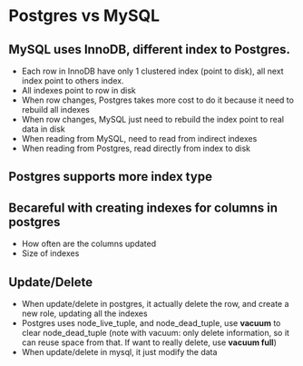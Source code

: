 # Postgres vs MySQL

## MySQL uses InnoDB, different index to Postgres. 
- Each row in InnoDB have only 1 clustered index (point to disk), all next index point to others index.
- All indexes point to row in disk
- When row changes, Postgres takes more cost to do it because it need to rebuild all indexes
- When row changes, MySQL just need to rebuild the index point to real data in disk
- When reading from MySQL, need to read from indirect indexes
- When reading from Postgres, read directly from index to disk

## Postgres supports more index type

## Becareful with creating indexes for columns in postgres
- How often are the columns updated
- Size of indexes


## Update/Delete
- When update/delete in postgres, it actually delete the row, and create a new role, updating all the indexes
- Postgres uses node_live_tuple, and node_dead_tuple, use **vacuum** to clear node_dead_tuple (note with vacuum: only delete information, so it can reuse space from that. If want to really delete, use **vacuum full**)
- When update/delete in mysql, it just modify the data